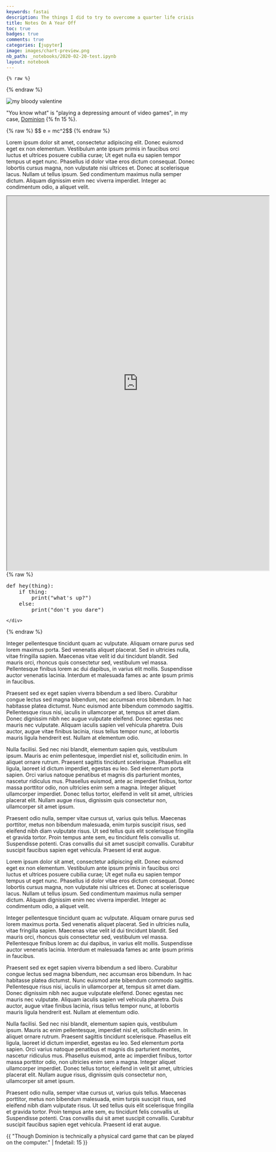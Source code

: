```yaml
---
keywords: fastai
description: The things I did to try to overcome a quarter life crisis in quarantine while unemployed (aside from you-know-what). 
title: Notes On A Year Off
toc: true 
badges: true
comments: true
categories: [jupyter]
image: images/chart-preview.png
nb_path: _notebooks/2020-02-20-test.ipynb
layout: notebook
---
```


<!--
#################################################
### THIS FILE WAS AUTOGENERATED! DO NOT EDIT! ###
#################################################
# file to edit: _notebooks/2020-02-20-test.ipynb
-->

<div class="container" id="notebook-container">
        
    {% raw %}
    
<div class="cell border-box-sizing code_cell rendered">

</div>
    {% endraw %}

<div class="cell border-box-sizing text_cell rendered"><div class="inner_cell">
<div class="text_cell_render border-box-sizing rendered_html">
<p><img src="https://www.boardgamehalv.com/wp-content/uploads/2019/07/Dominion1_game_1050x700-770x513.jpg" alt="my bloody valentine"></p>

</div>
</div>
</div>
<div class="cell border-box-sizing text_cell rendered"><div class="inner_cell">
<div class="text_cell_render border-box-sizing rendered_html">
<p>"You know what" is "playing a depressing amount of video games", in my case, <a href="https://dominion.games/">Dominion</a> {% fn 15 %}.</p>
<p>{% raw %}
$$ e = mc^2$$
{% endraw %}</p>
<p>Lorem ipsum dolor sit amet, consectetur adipiscing elit. Donec euismod eget ex non elementum. Vestibulum ante ipsum primis in faucibus orci luctus et ultrices posuere cubilia curae; Ut eget nulla eu sapien tempor tempus ut eget nunc. Phasellus id dolor vitae eros dictum consequat. Donec lobortis cursus magna, non vulputate nisi ultrices et. Donec at scelerisque lacus. Nullam ut tellus ipsum. Sed condimentum maximus nulla semper dictum. Aliquam dignissim enim nec viverra imperdiet. Integer ac condimentum odio, a aliquet velit.</p>

</div>
</div>
</div>
<div class="cell border-box-sizing text_cell rendered"><div class="inner_cell">
<div class="text_cell_render border-box-sizing rendered_html">
<iframe src="https://whispering-peak-92916.herokuapp.com/" width="700" height="1000" title="plot"></iframe>
</div>
</div>
</div>
    {% raw %}
    
<div class="cell border-box-sizing code_cell rendered">
<div class="input">

<div class="inner_cell">
    <div class="input_area">
<div class=" highlight hl-ipython3"><pre><span></span><span class="k">def</span> <span class="nf">hey</span><span class="p">(</span><span class="n">thing</span><span class="p">):</span>
    <span class="k">if</span> <span class="n">thing</span><span class="p">:</span>
        <span class="nb">print</span><span class="p">(</span><span class="s2">&quot;what&#39;s up?&quot;</span><span class="p">)</span>
    <span class="k">else</span><span class="p">:</span>
        <span class="nb">print</span><span class="p">(</span><span class="s2">&quot;don&#39;t you dare&quot;</span><span class="p">)</span>
</pre></div>

    </div>
</div>
</div>

</div>
    {% endraw %}

<div class="cell border-box-sizing text_cell rendered"><div class="inner_cell">
<div class="text_cell_render border-box-sizing rendered_html">
<p>Integer pellentesque tincidunt quam ac vulputate. Aliquam ornare purus sed lorem maximus porta. Sed venenatis aliquet placerat. Sed in ultricies nulla, vitae fringilla sapien. Maecenas vitae velit id dui tincidunt blandit. Sed mauris orci, rhoncus quis consectetur sed, vestibulum vel massa. Pellentesque finibus lorem ac dui dapibus, in varius elit mollis. Suspendisse auctor venenatis lacinia. Interdum et malesuada fames ac ante ipsum primis in faucibus.</p>
<p>Praesent sed ex eget sapien viverra bibendum a sed libero. Curabitur congue lectus sed magna bibendum, nec accumsan eros bibendum. In hac habitasse platea dictumst. Nunc euismod ante bibendum commodo sagittis. Pellentesque risus nisi, iaculis in ullamcorper at, tempus sit amet diam. Donec dignissim nibh nec augue vulputate eleifend. Donec egestas nec mauris nec vulputate. Aliquam iaculis sapien vel vehicula pharetra. Duis auctor, augue vitae finibus lacinia, risus tellus tempor nunc, at lobortis mauris ligula hendrerit est. Nullam at elementum odio.</p>
<p>Nulla facilisi. Sed nec nisi blandit, elementum sapien quis, vestibulum ipsum. Mauris ac enim pellentesque, imperdiet nisl et, sollicitudin enim. In aliquet ornare rutrum. Praesent sagittis tincidunt scelerisque. Phasellus elit ligula, laoreet id dictum imperdiet, egestas eu leo. Sed elementum porta sapien. Orci varius natoque penatibus et magnis dis parturient montes, nascetur ridiculus mus. Phasellus euismod, ante ac imperdiet finibus, tortor massa porttitor odio, non ultricies enim sem a magna. Integer aliquet ullamcorper imperdiet. Donec tellus tortor, eleifend in velit sit amet, ultricies placerat elit. Nullam augue risus, dignissim quis consectetur non, ullamcorper sit amet ipsum.</p>
<p>Praesent odio nulla, semper vitae cursus ut, varius quis tellus. Maecenas porttitor, metus non bibendum malesuada, enim turpis suscipit risus, sed eleifend nibh diam vulputate risus. Ut sed tellus quis elit scelerisque fringilla et gravida tortor. Proin tempus ante sem, eu tincidunt felis convallis ut. Suspendisse potenti. Cras convallis dui sit amet suscipit convallis. Curabitur suscipit faucibus sapien eget vehicula. Praesent id erat augue.</p>
<p>Lorem ipsum dolor sit amet, consectetur adipiscing elit. Donec euismod eget ex non elementum. Vestibulum ante ipsum primis in faucibus orci luctus et ultrices posuere cubilia curae; Ut eget nulla eu sapien tempor tempus ut eget nunc. Phasellus id dolor vitae eros dictum consequat. Donec lobortis cursus magna, non vulputate nisi ultrices et. Donec at scelerisque lacus. Nullam ut tellus ipsum. Sed condimentum maximus nulla semper dictum. Aliquam dignissim enim nec viverra imperdiet. Integer ac condimentum odio, a aliquet velit.</p>
<p>Integer pellentesque tincidunt quam ac vulputate. Aliquam ornare purus sed lorem maximus porta. Sed venenatis aliquet placerat. Sed in ultricies nulla, vitae fringilla sapien. Maecenas vitae velit id dui tincidunt blandit. Sed mauris orci, rhoncus quis consectetur sed, vestibulum vel massa. Pellentesque finibus lorem ac dui dapibus, in varius elit mollis. Suspendisse auctor venenatis lacinia. Interdum et malesuada fames ac ante ipsum primis in faucibus.</p>
<p>Praesent sed ex eget sapien viverra bibendum a sed libero. Curabitur congue lectus sed magna bibendum, nec accumsan eros bibendum. In hac habitasse platea dictumst. Nunc euismod ante bibendum commodo sagittis. Pellentesque risus nisi, iaculis in ullamcorper at, tempus sit amet diam. Donec dignissim nibh nec augue vulputate eleifend. Donec egestas nec mauris nec vulputate. Aliquam iaculis sapien vel vehicula pharetra. Duis auctor, augue vitae finibus lacinia, risus tellus tempor nunc, at lobortis mauris ligula hendrerit est. Nullam at elementum odio.</p>
<p>Nulla facilisi. Sed nec nisi blandit, elementum sapien quis, vestibulum ipsum. Mauris ac enim pellentesque, imperdiet nisl et, sollicitudin enim. In aliquet ornare rutrum. Praesent sagittis tincidunt scelerisque. Phasellus elit ligula, laoreet id dictum imperdiet, egestas eu leo. Sed elementum porta sapien. Orci varius natoque penatibus et magnis dis parturient montes, nascetur ridiculus mus. Phasellus euismod, ante ac imperdiet finibus, tortor massa porttitor odio, non ultricies enim sem a magna. Integer aliquet ullamcorper imperdiet. Donec tellus tortor, eleifend in velit sit amet, ultricies placerat elit. Nullam augue risus, dignissim quis consectetur non, ullamcorper sit amet ipsum.</p>
<p>Praesent odio nulla, semper vitae cursus ut, varius quis tellus. Maecenas porttitor, metus non bibendum malesuada, enim turpis suscipit risus, sed eleifend nibh diam vulputate risus. Ut sed tellus quis elit scelerisque fringilla et gravida tortor. Proin tempus ante sem, eu tincidunt felis convallis ut. Suspendisse potenti. Cras convallis dui sit amet suscipit convallis. Curabitur suscipit faucibus sapien eget vehicula. Praesent id erat augue.</p>
<p>{{ "Though Dominion is technically a physical card game that can be played on the computer." | fndetail: 15 }}</p>

</div>
</div>
</div>
</div>
 

